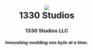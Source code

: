 <h1 align="center">
<img src="./1330%20Banner.png">
<br/>
1330 Studios
</h1>
<h3 align="center">1330 Studios LLC</h3>
<h5 align="center">Innovating modding one byte at a time.</h5>
